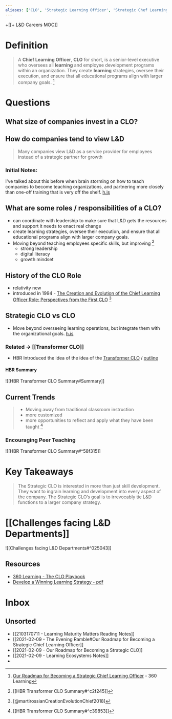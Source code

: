 ```yaml
---
aliases: ['CLO', 'Strategic Learning Officer', 'Strategic Chef Learning Officer'] 
---
```

+[[+ L&D Careers MOC]]
# Definition
> A **Chief Learning Officer**, **CLO** for short, is a senior-level executive who oversees all **learning** and employee development programs within an organization. They create **learning** strategies, oversee their execution, and ensure that all educational programs align with larger company goals. [^360clo]

[^360clo]: [Our Roadmap for Becoming a Strategic Chief Learning Officer](https://360learning.com/blog/chief-learning-officer/#:~:text=A%20Chief%20Learning%20Officer%2C%20CLO,align%20with%20larger%20company%20goals) - 360 Learning

# Questions

## What size of companies invest in a CLO?

## How do companies tend to view L&D

> Many companies view L&D as a service provider for employees instead of a strategic partner for growth 

### Initial Notes:

I've talked about this before when brain storming on how to teach companies to become teaching organizations, and partnering more closely than one-off training that is very off the shelf. [h.is](https://hyp.is/hzmoPGs-Eeu4jQPQXWfdVA/360learning.com/blog/chief-learning-officer/)


## What are some roles / responsibilities of a CLO?

- can coordinate with leadership to make sure that L&D gets the resources and support it needs to enact real change
-  create learning strategies, oversee their execution, and ensure that all educational programs align with larger company goals.
- Moving beyond teaching employees specific skills, but improving [^TCLO]
	- strong leadership
	- digital literacy
	- growth mindset

[^TCLO]: [[HBR Transformer CLO Summary#^c2f245]]
## History of the CLO Role
- relativity new
- introduced in 1994 - [The Creation and Evolution of the Chief Learning Officer Role: Perspectives from the First CLO](https://trainingindustry.com/magazine/nov-dec-2018/the-creation-and-evolution-of-the-chief-learning-officer-role-perspectives-from-the-first-clo/) [^martirossianCreationEvolutionChief2018]

[^martirossianCreationEvolutionChief2018]: [@martirossianCreationEvolutionChief2018]


## Strategic CLO vs CLO
- Move beyond overseeing learning operations, but integrate them with the organizational goals. [h.is](https://hyp.is/FQ_89ms_EeuwDscZHdHGxg/360learning.com/blog/chief-learning-officer/)

### Related -> [[Transformer CLO]]
- HBR Introduced the idea of the idea of the [Transformer CLO](https://hbr.org/2020/01/the-transformer-clo) / [outline](https://outline.com/cpWwYz)

#### HBR Summary
![[HBR Transformer CLO Summary#Summary]]

## Current Trends 
> - Moving away from traditional classroom instruction 
> - more customized 
> - more opportunities to reflect and apply what they have been taught 
> [^tclo2]

[^tclo2]: [[HBR Transformer CLO Summary#^c39853]]

### Encouraging Peer Teaching

![[HBR Transformer CLO Summary#^58f315]]

# Key Takeaways

> The Strategic CLO is interested in more than just skill development. They want to ingrain learning and development into every aspect of the company. The Strategic CLO’s goal is to irrevocably tie L&D functions to a larger company strategy.


# [[Challenges facing L&D Departments]]


![[Challenges facing L&D Departments#^025043]]

## Resources
- [360 Learning - The CLO Playbook](https://360learning.com/blog/tag/clo-playbook/)
- [Develop a Winning Learning Strategy - pdf](https://www.skillbuilderlms.com/wp-content/uploads/2019/05/Develop-a-Winning-Learning-Strategy.pdf)
# Inbox
## Unsorted
- [[2103170711 - Learning Maturity Matters Reading Notes]]
- [[2021-02-09 - The Evening Ramble#Our Roadmap for Becoming a Strategic Chief Learning Officer]]
- [[2021-02-09 - Our Roadmap for Becoming a Strategic CLO]]
- [[2021-02-09 - Learning Ecosystems Notes]]
- 